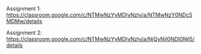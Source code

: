 Assignment 1: https://classroom.google.com/c/NTMwNzYyMDIyNzIy/a/NTMwNzY0NDc5MDMw/details

Assignment 2: https://classroom.google.com/c/NTMwNzYyMDIyNzIy/a/NjQyNjI0NDI0NjI5/details
